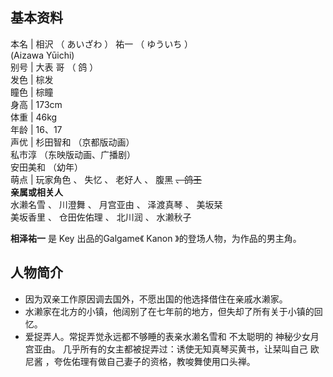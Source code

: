 **基本资料**  
---  
本名  |  相沢  （  あいざわ  ）  祐一  （  ゆういち  ）    
(Aizawa Yūichi)  
别号  |  大表  哥  （  鸽  ）   
发色  |  棕发   
瞳色  |  棕瞳   
身高  |  173cm   
体重  |  46kg   
年龄  |  16、17   
声优  |  杉田智和  （京都版动画）   
私市淳  （东映版动画、广播剧）  
安田美和  （幼年）  
萌点  |  玩家角色  、  失忆  、  老好人  、  腹黑  ~~、鸽王~~  
**亲属或相关人**  
水濑名雪  、  川澄舞  、  月宫亚由  、  泽渡真琴  、  美坂栞  
美坂香里  、  仓田佐佑理  、  北川润  、  水濑秋子  
  
**相泽祐一** 是  Key  出品的Galgame《  Kanon  》的登场人物，为作品的男主角。

##  人物简介

  * 因为双亲工作原因调去国外，不愿出国的他选择借住在亲戚水濑家。 
  * 水濑家在北方的小镇，他阔别了在七年前的地方，但失却了所有关于小镇的回忆。 
  * 爱捉弄人。常捉弄觉永远都不够睡的表亲水濑名雪和  不太聪明的  神秘少女月宫亚由。  几乎所有的女主都被捉弄过：诱使无知真琴买黄书，让栞叫自己  欧尼酱  ，夸佐佑理有做自己妻子的资格，教唆舞使用口头禅。 